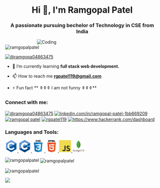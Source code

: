 <h1 align="center">Hi 👋, I'm Ramgopal Patel</h1>
<h3 align="center">A passionate pursuing bechelor of Technology in CSE  from India</h3>

<img src="https://camo.githubusercontent.com/cae12fddd9d6982901d82580bdf321d81fb299141098ca1c2d4891870827bf17/68747470733a2f2f6d69726f2e6d656469756d2e636f6d2f6d61782f313336302f302a37513379765349765f7430696f4a2d5a2e676966" alt="Coding" width="400" align="right" >

<p align="left"> <img src="https://komarev.com/ghpvc/?username=ramgopalpatel&label=Profile%20views&color=0e75b6&style=flat" alt="ramgopalpatel" /> </p>

<p align="left"> <a href="https://twitter.com/@ramgopa04863475" target="blank"><img src="https://img.shields.io/twitter/follow/@ramgopa04863475?logo=twitter&style=for-the-badge" alt="@ramgopa04863475" /></a> </p>

- 🌱 I’m currently learning **full stack web development.**

- 📫 How to reach me **rgpatel119@gmail.com**

- ⚡ Fun fact ** ⚱⚱⚱ I am not funny ⚱⚱⚱**

<h3 align="left">Connect with me:</h3>
<p align="left">
<a href="https://twitter.com/@ramgopa04863475" target="blank"><img align="center" src="https://raw.githubusercontent.com/rahuldkjain/github-profile-readme-generator/master/src/images/icons/Social/twitter.svg" alt="@ramgopa04863475" height="30" width="40" /></a>
<a href="https://linkedin.com/in/linkedin.com/in/ramgopal-patel-1bb669209" target="blank"><img align="center" src="https://raw.githubusercontent.com/rahuldkjain/github-profile-readme-generator/master/src/images/icons/Social/linked-in-alt.svg" alt="linkedin.com/in/ramgopal-patel-1bb669209" height="30" width="40" /></a>
<a href="https://www.facebook.com/ramgopal.patel.169067/l" target="blank"><img align="center" src="https://raw.githubusercontent.com/rahuldkjain/github-profile-readme-generator/master/src/images/icons/Social/facebook.svg" alt="ramgopal patel" height="30" width="40" /></a>
<a href="https://instagram.com/rgpatel119" target="blank"><img align="center" src="https://raw.githubusercontent.com/rahuldkjain/github-profile-readme-generator/master/src/images/icons/Social/instagram.svg" alt="rgpatel119" height="30" width="40" /></a>
<a href="https://www.hackerrank.com/https:@rgpatel119" target="blank"><img align="center" src="https://raw.githubusercontent.com/rahuldkjain/github-profile-readme-generator/master/src/images/icons/Social/hackerrank.svg" alt="https://www.hackerrank.com/dashboard" height="30" width="40" /></a>

</p>

<h3 align="left">Languages and Tools:</h3>
<p align="left"> <a href="https://www.cprogramming.com/" target="_blank" rel="noreferrer"> <img src="https://raw.githubusercontent.com/devicons/devicon/master/icons/c/c-original.svg" alt="c" width="40" height="40"/> </a> <a href="https://www.w3schools.com/cpp/" target="_blank" rel="noreferrer"> <img src="https://raw.githubusercontent.com/devicons/devicon/master/icons/cplusplus/cplusplus-original.svg" alt="cplusplus" width="40" height="40"/> </a> <a href="https://www.w3schools.com/css/" target="_blank" rel="noreferrer"> <img src="https://raw.githubusercontent.com/devicons/devicon/master/icons/css3/css3-original-wordmark.svg" alt="css3" width="40" height="40"/> </a> <a href="https://www.w3.org/html/" target="_blank" rel="noreferrer"> <img src="https://raw.githubusercontent.com/devicons/devicon/master/icons/html5/html5-original-wordmark.svg" alt="html5" width="40" height="40"/> </a> <a href="https://developer.mozilla.org/en-US/docs/Web/JavaScript" target="_blank" rel="noreferrer"> <img src="https://raw.githubusercontent.com/devicons/devicon/master/icons/javascript/javascript-original.svg" alt="javascript" width="40" height="40"/> </a> <a href="https://www.mongodb.com/" target="_blank" rel="noreferrer"> <img src="https://raw.githubusercontent.com/devicons/devicon/master/icons/mongodb/mongodb-original-wordmark.svg" alt="mongodb" width="40" height="40"/> </a> </p>

<p><img align="left" src="https://github-readme-stats.vercel.app/api/top-langs?username=ramgopalpatel&show_icons=true&locale=en&layout=compact" alt="ramgopalpatel" /></p>

<p>&nbsp;<img align="center" src="https://github-readme-stats.vercel.app/api?username=ramgopalpatel&show_icons=true&locale=en" alt="ramgopalpatel" /></p>

<p><img align="center" src="https://github-readme-streak-stats.herokuapp.com/?user=ramgopalpatel&" alt="ramgopalpatel" /></p>

![](https://activity-graph.herokuapp.com/graph?username=Ramgopalpatel&theme=react-dark&area=true)
